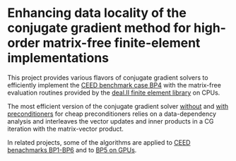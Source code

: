 # Enhancing data locality of the conjugate gradient method for high-order matrix-free finite-element  implementations

This project provides various flavors of conjugate gradient solvers to
efficiently implement the [CEED benchmark case BP4](http://ceed.exascaleproject.org/bps) 
with the matrix-free evaluation routines
provided by the [deal.II finite element library](https://github.com/dealii/dealii) on CPUs. 

The most efficient version of the conjugate 
gradient solver [without](benchmark_merged) and [with preconditioners](benchmark_precond_merged)
for cheap preconditioners relies on a data-dependency analysis and interleaves the vector
updates and inner products in a CG iteration with the matrix-vector product.

In related projects, some of the algorithms are applied to
[CEED benachmarks BP1-BP6](https://github.com/kronbichler/ceed_benchmarks_dealii) and to 
[BP5 on GPUs](https://github.com/kronbichler/ceed_benchmarks_dealii).

